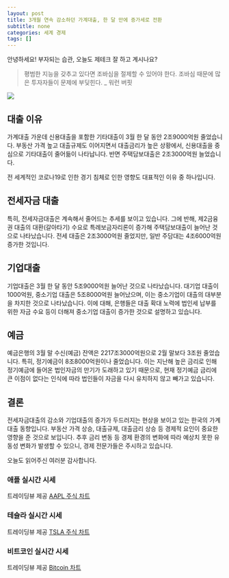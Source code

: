 ```yaml
---
layout: post
title: 3개월 연속 감소하던 가계대출, 한 달 만에 증가세로 전환
subtitle: none
categories: 세계 경제
tags: []
---
```


안녕하세요! 부자되는 습관, 오늘도 제테크 잘 하고 계시나요?

> 평범한 지능을 갖추고 있다면 조바심을 절제할 수 있어야 한다. 조바심 때문에 많은 투자자들이 문제에 부딪힌다. _ 워런 버핏






![](https://source.unsplash.com/800x450/?luxury)

##  대출 이유

가계대출 가운데 신용대출을 포함한 기타대출이 3월 한 달 동안 2조9000억원 줄었습니다. 부동산 가격 높고 대출규제도 이어지면서 대출금리가 높은 상황에서, 신용대출을 중심으로 기타대출이 줄어듦이 나타납니다. 반면 주택담보대출은 2조3000억원 늘었습니다.

전 세계적인 코로나19로 인한 경기 침체로 인한 영향도 대표적인 이유 중 하나입니다.

## 전세자금 대출

특히, 전세자금대출은 계속해서 줄어드는 추세를 보이고 있습니다. 그에 반해, 제2금융권 대출의 대환(갈아타기) 수요로 특례보금자리론이 증가해 주택담보대출이 늘어난 것으로 나타났습니다. 전세 대출은 2조3000억원 줄었지만, 일반 주담대는 4조6000억원 증가한 것입니다.

## 기업대출

기업대출은 3월 한 달 동안 5조9000억원 늘어난 것으로 나타났습니다. 대기업 대출이 1000억원, 중소기업 대출은 5조8000억원 늘어났으며, 이는 중소기업이 대출의 대부분을 차지한 것으로 나타났습니다. 이에 대해, 은행들은 대출 확대 노력에 법인세 납부를 위한 자금 수요 등이 더해져 중소기업 대출이 증가한 것으로 설명하고 있습니다.

## 예금

예금은행의 3월 말 수신(예금) 잔액은 2217조3000억원으로 2월 말보다 3조원 줄었습니다. 특히, 정기예금이 8조8000억원이나 줄었습니다. 이는 지난해 높은 금리로 인해 정기예금에 들어온 법인자금의 만기가 도래하고 있기 때문으로, 현재 정기예금 금리에 큰 이점이 없다는 인식에 따라 법인들이 자금을 다시 유치하지 않고 빼가고 있습니다.

## 결론

전세자금대출의 감소와 기업대출의 증가가 두드러지는 현상을 보이고 있는 한국의 가계대출 동향입니다. 부동산 가격 상승, 대출규제, 대출금리 상승 등 경제적 요인이 중요한 영향을 준 것으로 보입니다. 추후 금리 변동 등 경제 환경의 변화에 따라 예상치 못한 유동성 변화가 발생할 수 있으니, 경제 전문가들은 주시하고 있습니다.

오늘도 읽어주신 여러분 감사합니다.

### 애플 실시간 시세


<!-- TradingView Widget BEGIN -->
<div class="tradingview-widget-container">
  <div id="tradingview_6a264"></div>
  <div class="tradingview-widget-copyright">트레이딩뷰 제공 <a href="https://kr.tradingview.com/symbols/NASDAQ-AAPL/" rel="noopener" target="_blank"><span class="blue-text">AAPL 주식 차트</span></a></div>
  <script type="text/javascript" src="https://s3.tradingview.com/tv.js"></script>
  <script type="text/javascript">
  new TradingView.widget(
  {
  "autosize": true,
  "symbol": "NASDAQ:AAPL",
  "interval": "D",
  "timezone": "Asia/Seoul",
  "theme": "light",
  "style": "1",
  "locale": "kr",
  "toolbar_bg": "#f1f3f6",
  "enable_publishing": false,
  "hide_top_toolbar": true,
  "hide_legend": true,
  "save_image": false,
  "container_id": "tradingview_6a264"
}
  );
  </script>
</div>
<!-- TradingView Widget END -->


### 테슬라 실시간 시세


<!-- TradingView Widget BEGIN -->
<div class="tradingview-widget-container">
  <div id="tradingview_39d77"></div>
  <div class="tradingview-widget-copyright">트레이딩뷰 제공 <a href="https://kr.tradingview.com/symbols/NASDAQ-TSLA/" rel="noopener" target="_blank"><span class="blue-text">TSLA 주식 차트</span></a></div>
  <script type="text/javascript" src="https://s3.tradingview.com/tv.js"></script>
  <script type="text/javascript">
  new TradingView.widget(
  {
  "autosize": true,
  "symbol": "NASDAQ:TSLA",
  "interval": "D",
  "timezone": "Asia/Seoul",
  "theme": "light",
  "style": "1",
  "locale": "kr",
  "toolbar_bg": "#f1f3f6",
  "enable_publishing": false,
  "hide_top_toolbar": true,
  "hide_legend": true,
  "save_image": false,
  "container_id": "tradingview_39d77"
}
  );
  </script>
</div>
<!-- TradingView Widget END -->


### 비트코인 실시간 시세


<!-- TradingView Widget BEGIN -->
<div class="tradingview-widget-container">
  <div id="tradingview_3f91e"></div>
  <div class="tradingview-widget-copyright">트레이딩뷰 제공 <a href="https://kr.tradingview.com/symbols/BTCUSD/?exchange=BITSTAMP" rel="noopener" target="_blank"><span class="blue-text">Bitcoin 차트</span></a></div>
  <script type="text/javascript" src="https://s3.tradingview.com/tv.js"></script>
  <script type="text/javascript">
  new TradingView.widget(
  {
  "autosize": true,
  "symbol": "BITSTAMP:BTCUSD",
  "interval": "D",
  "timezone": "Asia/Seoul",
  "theme": "light",
  "style": "1",
  "locale": "kr",
  "toolbar_bg": "#f1f3f6",
  "enable_publishing": false,
  "hide_top_toolbar": true,
  "hide_legend": true,
  "save_image": false,
  "container_id": "tradingview_3f91e"
}
  );
  </script>
</div>
<!-- TradingView Widget END -->

